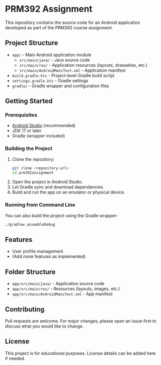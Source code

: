 # PRM392 Assignment

This repository contains the source code for an Android application developed as part of the PRM392 course assignment.

## Project Structure

- `app/` - Main Android application module
  - `src/main/java/` - Java source code
  - `src/main/res/` - Application resources (layouts, drawables, etc.)
  - `src/main/AndroidManifest.xml` - Application manifest
- `build.gradle.kts` - Project-level Gradle build script
- `settings.gradle.kts` - Gradle settings
- `gradle/` - Gradle wrapper and configuration files

## Getting Started

### Prerequisites
- [Android Studio](https://developer.android.com/studio) (recommended)
- JDK 17 or later
- Gradle (wrapper included)

### Building the Project
1. Clone the repository:
   ```sh
   git clone <repository-url>
   cd prm392assignment
   ```
2. Open the project in Android Studio.
3. Let Gradle sync and download dependencies.
4. Build and run the app on an emulator or physical device.

### Running from Command Line
You can also build the project using the Gradle wrapper:
```sh
./gradlew assembleDebug
```

## Features
- User profile management
- (Add more features as implemented)

## Folder Structure
- `app/src/main/java/` - Application source code
- `app/src/main/res/` - Resources (layouts, images, etc.)
- `app/src/main/AndroidManifest.xml` - App manifest

## Contributing
Pull requests are welcome. For major changes, please open an issue first to discuss what you would like to change.

## License
This project is for educational purposes. License details can be added here if needed.

